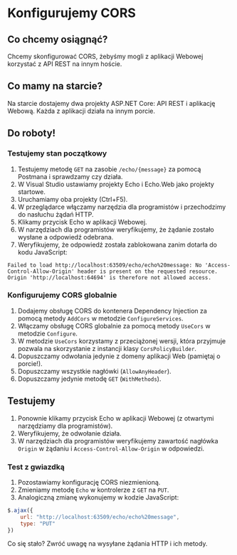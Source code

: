 # Konfigurujemy CORS

## Co chcemy osiągnąć?

Chcemy skonfigurować CORS, żebyśmy mogli z aplikacji Webowej korzystać z API REST na innym hoście.


## Co mamy na starcie?

Na starcie dostajemy dwa projekty ASP.NET Core: API REST i aplikację Webową. Każda z aplikacji działa na innym porcie.


## Do roboty!

### Testujemy stan początkowy

1. Testujemy metodę `GET` na zasobie `/echo/{message}` za pomocą Postmana i sprawdzamy czy działa.
1. W Visual Studio ustawiamy projekty Echo i Echo.Web jako projekty startowe.
1. Uruchamiamy oba projekty (Ctrl+F5).
1. W przeglądarce włączamy narzędzia dla programistów i przechodzimy do nasłuchu żądań HTTP.
1. Klikamy przycisk Echo w aplikacji Webowej.
1. W narzędziach dla programistów weryfikujemy, że żądanie zostało wysłane a odpowiedź odebrana.
1. Weryfikujemy, że odpowiedź została zablokowana zanim dotarła do kodu JavaScript:

```
Failed to load http://localhost:63509/echo/echo%20message: No 'Access-Control-Allow-Origin' header is present on the requested resource. Origin 'http://localhost:64694' is therefore not allowed access.
```


### Konfigurujemy CORS globalnie

1. Dodajemy obsługę CORS do kontenera Dependency Injection za pomocą metody `AddCors` w metodzie `ConfigureServices`.
1. Włączamy obsługę CORS globalnie za pomocą metody `UseCors` w metodzie `Configure`.
1. W metodzie `UseCors` korzystamy z przeciążonej wersji, która przyjmuje pozwala na skorzystanie z instancji klasy `CorsPolicyBuilder`.
  1. Dopuszczamy odwołania jedynie z domeny aplikacji Web (pamiętaj o porcie!).
  1. Dopuszczamy wszystkie nagłówki (`AllowAnyHeader`).
  1. Dopuszczamy jedynie metodę `GET` (`WithMethods`).
 
## Testujemy

1. Ponownie klikamy przycisk Echo w aplikacji Webowej (z otwartymi narzędziamy dla programistów).
1. Weryfikujemy, że odwołanie działa.
1. W narzędziach dla programistów weryfikujemy zawartość nagłówka `Origin` w żądaniu i `Access-Control-Allow-Origin` w odpowiedzi.

### Test z gwiazdką

1. Pozostawiamy konfigurację CORS niezmienioną.
1. Zmieniamy metodę `Echo` w kontrolerze z `GET` na `PUT`.
1. Analogiczną zmianę wykonujemy w kodzie JavaScript:

```javascript
$.ajax({
    url: "http://localhost:63509/echo/echo%20message",
    type: "PUT"
})
```

Co się stało? Zwróć uwagę na wysyłane żądania HTTP i ich metody.
